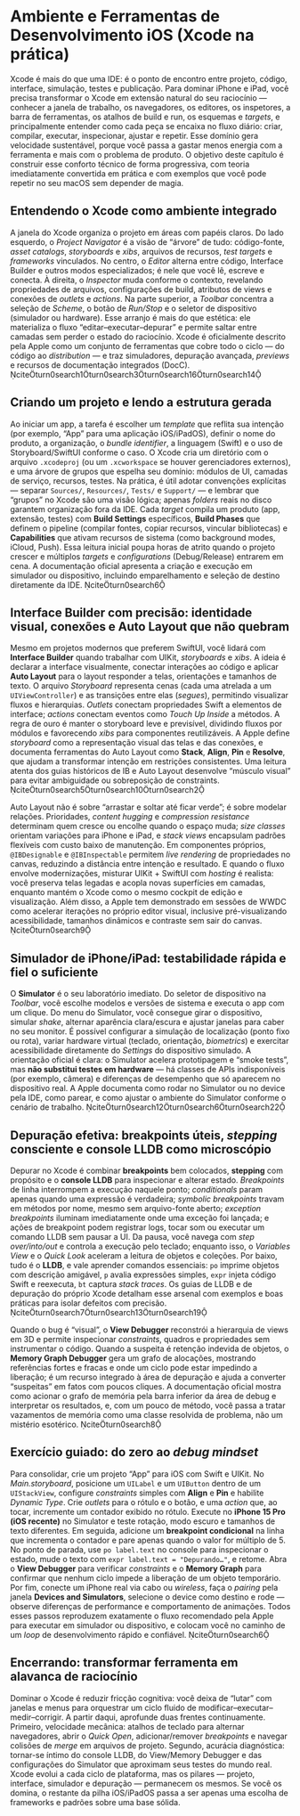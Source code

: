 # Ambiente e Ferramentas de Desenvolvimento iOS (Xcode na prática)

Xcode é mais do que uma IDE: é o ponto de encontro entre projeto, código, interface, simulação, testes e publicação. Para dominar iPhone e iPad, você precisa transformar o Xcode em extensão natural do seu raciocínio — conhecer a janela de trabalho, os navegadores, os editores, os inspetores, a barra de ferramentas, os atalhos de build e run, os esquemas e *targets*, e principalmente entender como cada peça se encaixa no fluxo diário: criar, compilar, executar, inspecionar, ajustar e repetir. Esse domínio gera velocidade sustentável, porque você passa a gastar menos energia com a ferramenta e mais com o problema de produto. O objetivo deste capítulo é construir esse conforto técnico de forma progressiva, com teoria imediatamente convertida em prática e com exemplos que você pode repetir no seu macOS sem depender de magia.

## Entendendo o Xcode como ambiente integrado

A janela do Xcode organiza o projeto em áreas com papéis claros. Do lado esquerdo, o *Project Navigator* é a visão de “árvore” de tudo: código-fonte, *asset catalogs*, *storyboards* e *xibs*, arquivos de recursos, *test targets* e *frameworks* vinculados. No centro, o *Editor* alterna entre código, Interface Builder e outros modos especializados; é nele que você lê, escreve e conecta. À direita, o *Inspector* muda conforme o contexto, revelando propriedades de arquivos, configurações de build, atributos de views e conexões de *outlets* e *actions*. Na parte superior, a *Toolbar* concentra a seleção de *Scheme*, o botão de *Run/Stop* e o seletor de dispositivo (simulador ou hardware). Esse arranjo é mais do que estética: ele materializa o fluxo “editar–executar–depurar” e permite saltar entre camadas sem perder o estado do raciocínio. Xcode é oficialmente descrito pela Apple como um conjunto de ferramentas que cobre todo o ciclo — do código ao *distribution* — e traz simuladores, depuração avançada, *previews* e recursos de documentação integrados (DocC). citeturn0search1turn0search3turn0search16turn0search14

## Criando um projeto e lendo a estrutura gerada

Ao iniciar um app, a tarefa é escolher um *template* que reflita sua intenção (por exemplo, “App” para uma aplicação iOS/iPadOS), definir o nome do produto, a organização, o *bundle identifier*, a linguagem (Swift) e o uso de Storyboard/SwiftUI conforme o caso. O Xcode cria um diretório com o arquivo `.xcodeproj` (ou um `.xcworkspace` se houver gerenciadores externos), e uma árvore de grupos que espelha seu domínio: módulos de UI, camadas de serviço, recursos, testes. Na prática, é útil adotar convenções explícitas — separar `Sources/`, `Resources/`, `Tests/` e `Support/` — e lembrar que “grupos” no Xcode são uma visão lógica; apenas *folders* reais no disco garantem organização fora da IDE. Cada *target* compila um produto (app, extensão, testes) com **Build Settings** específicos, **Build Phases** que definem o pipeline (compilar fontes, copiar recursos, vincular bibliotecas) e **Capabilities** que ativam recursos de sistema (como background modes, iCloud, Push). Essa leitura inicial poupa horas de atrito quando o projeto crescer e múltiplos *targets* e *configurations* (Debug/Release) entrarem em cena. A documentação oficial apresenta a criação e execução em simulador ou dispositivo, incluindo emparelhamento e seleção de destino diretamente da IDE. citeturn0search6

## Interface Builder com precisão: identidade visual, conexões e Auto Layout que não quebram

Mesmo em projetos modernos que preferem SwiftUI, você lidará com **Interface Builder** quando trabalhar com UIKit, *storyboards* e *xibs*. A ideia é declarar a interface visualmente, conectar interações ao código e aplicar **Auto Layout** para o layout responder a telas, orientações e tamanhos de texto. O arquivo *Storyboard* representa cenas (cada uma atrelada a um `UIViewController`) e as transições entre elas (*segues*), permitindo visualizar fluxos e hierarquias. *Outlets* conectam propriedades Swift a elementos de interface; *actions* conectam eventos como *Touch Up Inside* a métodos. A regra de ouro é manter o storyboard leve e previsível, dividindo fluxos por módulos e favorecendo *xibs* para componentes reutilizáveis. A Apple define *storyboard* como a representação visual das telas e das conexões, e documenta ferramentas do Auto Layout como **Stack**, **Align**, **Pin** e **Resolve**, que ajudam a transformar intenção em restrições consistentes. Uma leitura atenta dos guias históricos de IB e Auto Layout desenvolve “músculo visual” para evitar ambiguidade ou sobreposição de constraints. citeturn0search5turn0search10turn0search2

Auto Layout não é sobre “arrastar e soltar até ficar verde”; é sobre modelar relações. Prioridades, *content hugging* e *compression resistance* determinam quem cresce ou encolhe quando o espaço muda; *size classes* orientam variações para iPhone e iPad, e *stack views* encapsulam padrões flexíveis com custo baixo de manutenção. Em componentes próprios, `@IBDesignable` e `@IBInspectable` permitem *live rendering* de propriedades no canvas, reduzindo a distância entre intenção e resultado. E quando o fluxo envolve modernizações, misturar UIKit + SwiftUI com *hosting* é realista: você preserva telas legadas e acopla novas superfícies em camadas, enquanto mantém o Xcode como o mesmo cockpit de edição e visualização. Além disso, a Apple tem demonstrado em sessões de WWDC como acelerar iterações no próprio editor visual, inclusive pré-visualizando acessibilidade, tamanhos dinâmicos e contraste sem sair do canvas. citeturn0search9

## Simulador de iPhone/iPad: testabilidade rápida e fiel o suficiente

O **Simulator** é o seu laboratório imediato. Do seletor de dispositivo na *Toolbar*, você escolhe modelos e versões de sistema e executa o app com um clique. Do menu do Simulator, você consegue girar o dispositivo, simular *shake*, alternar aparência clara/escura e ajustar janelas para caber no seu monitor. É possível configurar a simulação de localização (ponto fixo ou rota), variar hardware virtual (teclado, orientação, *biometrics*) e exercitar acessibilidade diretamente do *Settings* do dispositivo simulado. A orientação oficial é clara: o Simulator acelera prototipagem e “smoke tests”, mas **não substitui testes em hardware** — há classes de APIs indisponíveis (por exemplo, câmera) e diferenças de desempenho que só aparecem no dispositivo real. A Apple documenta como rodar no Simulator ou no device pela IDE, como parear, e como ajustar o ambiente do Simulator conforme o cenário de trabalho. citeturn0search12turn0search6turn0search22

## Depuração efetiva: breakpoints úteis, *stepping* consciente e console LLDB como microscópio

Depurar no Xcode é combinar **breakpoints** bem colocados, **stepping** com propósito e o **console LLDB** para inspecionar e alterar estado. *Breakpoints* de linha interrompem a execução naquele ponto; *conditionals* param apenas quando uma expressão é verdadeira; *symbolic breakpoints* travam em métodos por nome, mesmo sem arquivo-fonte aberto; *exception breakpoints* iluminam imediatamente onde uma exceção foi lançada; e ações de breakpoint podem registrar logs, tocar som ou executar um comando LLDB sem pausar a UI. Da pausa, você navega com *step over/into/out* e controla a execução pelo teclado; enquanto isso, o *Variables View* e o *Quick Look* aceleram a leitura de objetos e coleções. Por baixo, tudo é o **LLDB**, e vale aprender comandos essenciais: `po` imprime objetos com descrição amigável, `p` avalia expressões simples, `expr` injeta código Swift e reexecuta, `bt` captura *stack traces*. Os guias de LLDB e de depuração do próprio Xcode detalham esse arsenal com exemplos e boas práticas para isolar defeitos com precisão. citeturn0search7turn0search13turn0search19

Quando o bug é “visual”, o **View Debugger** reconstrói a hierarquia de views em 3D e permite inspecionar *constraints*, quadros e propriedades sem instrumentar o código. Quando a suspeita é retenção indevida de objetos, o **Memory Graph Debugger** gera um grafo de alocações, mostrando referências fortes e fracas e onde um ciclo pode estar impedindo a liberação; é um recurso integrado à área de depuração e ajuda a converter “suspeitas” em fatos com poucos cliques. A documentação oficial mostra como acionar o grafo de memória pela barra inferior da área de debug e interpretar os resultados, e, com um pouco de método, você passa a tratar vazamentos de memória como uma classe resolvida de problema, não um mistério esotérico. citeturn0search8

## Exercício guiado: do zero ao *debug mindset*

Para consolidar, crie um projeto “App” para iOS com Swift e UIKit. No *Main.storyboard*, posicione um `UILabel` e um `UIButton` dentro de um `UIStackView`, configure *constraints* simples com **Align** e **Pin** e habilite *Dynamic Type*. Crie *outlets* para o rótulo e o botão, e uma *action* que, ao tocar, incremente um contador exibido no rótulo. Execute no **iPhone 15 Pro (iOS recente)** no Simulator e teste rotação, modo escuro e tamanhos de texto diferentes. Em seguida, adicione um **breakpoint condicional** na linha que incrementa o contador e pare apenas quando o valor for múltiplo de 5. No ponto de parada, use `po label.text` no console para inspecionar o estado, mude o texto com `expr label.text = "Depurando…"`, e retome. Abra o **View Debugger** para verificar *constraints* e o **Memory Graph** para confirmar que nenhum ciclo impede a liberação de um objeto temporário. Por fim, conecte um iPhone real via cabo ou *wireless*, faça o *pairing* pela janela **Devices and Simulators**, selecione o device como destino e rode — observe diferenças de performance e comportamento de animações. Todos esses passos reproduzem exatamente o fluxo recomendado pela Apple para executar em simulador ou dispositivo, e colocam você no caminho de um *loop* de desenvolvimento rápido e confiável. citeturn0search6

## Encerrando: transformar ferramenta em alavanca de raciocínio

Dominar o Xcode é reduzir fricção cognitiva: você deixa de “lutar” com janelas e menus para orquestrar um ciclo fluido de modificar–executar–medir–corrigir. A partir daqui, aprofunde duas frentes continuamente. Primeiro, velocidade mecânica: atalhos de teclado para alternar navegadores, abrir o *Quick Open*, adicionar/remover *breakpoints* e navegar colisões de *merge* em arquivos de projeto. Segundo, acurácia diagnóstica: tornar-se íntimo do console LLDB, do View/Memory Debugger e das configurações do Simulator que aproximam seus testes do mundo real. Xcode evolui a cada ciclo de plataforma, mas os pilares — projeto, interface, simulador e depuração — permanecem os mesmos. Se você os domina, o restante da pilha iOS/iPadOS passa a ser apenas uma escolha de frameworks e padrões sobre uma base sólida.

